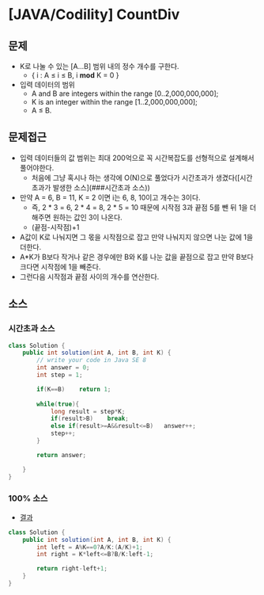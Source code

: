 # [JAVA/Codility] CountDiv

## 문제

- K로 나눌 수 있는 [A...B] 범위 내의 정수 개수를 구한다.
  - { i : A ≤ i ≤ B, i **mod** K = 0 }
- 입력 데이터의 범위
  - A and B are integers within the range [0..2,000,000,000];
  - K is an integer within the range [1..2,000,000,000];
  - A ≤ B.



## 문제접근

- 입력 데이터들의 값 범위는 최대 200억으로 꼭 시간복잡도를 선형적으로 설계해서 풀어야한다.
  - 처음에 그냥 혹시나 하는 생각에 O(N)으로 풀었다가 시간초과가 생겼다([시간초과가 발생한 소스](###시간초과 소스))
- 만약 A = 6, B = 11, K = 2 이면 i는 6, 8, 10이고 개수는 3이다.
  - 즉, 2 * 3 = 6, 2 * 4 = 8, 2 * 5 = 10 때문에 시작점 3과 끝점 5를 뺀 뒤 1을 더해주면 원하는 값인 3이 나온다.  
  - (끝점-시작점)+1
- A값이 K로 나눠지면 그 몫을 시작점으로 잡고 만약 나눠지지 않으면 나눈 값에 1을 더한다. 
- A*K가 B보다 작거나 같은 경우에만 B와 K를 나눈 값을 끝점으로 잡고 만약 B보다 크다면 시작점에 1을 빼준다.
- 그런다음 시작점과 끝점 사이의 개수를 연산한다.



## 소스

### 시간초과 소스

```java
class Solution {
    public int solution(int A, int B, int K) {
        // write your code in Java SE 8
        int answer = 0;
        int step = 1;

        if(K==B)    return 1;
        
        while(true){
            long result = step*K;
            if(result>B)    break;
            else if(result>=A&&result<=B)   answer++;
            step++;
        }

        return answer;

    }
}
```



### 100% 소스

- [결과](https://app.codility.com/demo/results/training22ZPPK-6RW/)

```java
class Solution {
    public int solution(int A, int B, int K) {
        int left = A%K==0?A/K:(A/K)+1;
        int right = K*left<=B?B/K:left-1;

        return right-left+1;
    }
}
```

